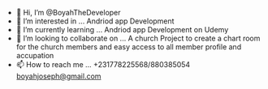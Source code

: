 - 👋 Hi, I’m @BoyahTheDeveloper
- 👀 I’m interested in ... Andriod app Development
- 🌱 I’m currently learning ... Andriod app Development on Udemy
- 💞️ I’m looking to collaborate on ... A church Project to create a chart room for the church members and easy access to all member profile and accupation
- 📫 How to reach me ... +231778225568/880385054 boyahjoseph@gmail.com

<!---
BoyahTheDeveloper/BoyahTheDeveloper is a ✨ special ✨ repository because its `README.md` (this file) appears on your GitHub profile.
You can click the Preview link to take a look at your changes.
--->
